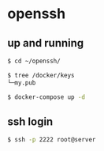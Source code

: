 openssh
=======


## up and running

```bash
$ cd ~/openssh/

$ tree /docker/keys
└─my.pub

$ docker-compose up -d
```

## ssh login

```bash
$ ssh -p 2222 root@server
```
